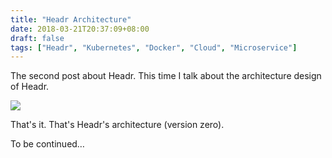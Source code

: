 ```yaml
---
title: "Headr Architecture"
date: 2018-03-21T20:37:09+08:00
draft: false
tags: ["Headr", "Kubernetes", "Docker", "Cloud", "Microservice"]
---
```


The second post about Headr. This time I talk about the architecture design of Headr.

<!--more-->

![](/images/headr-architecture-architecture.png)

That's it. That's Headr's architecture (version zero).

To be continued…